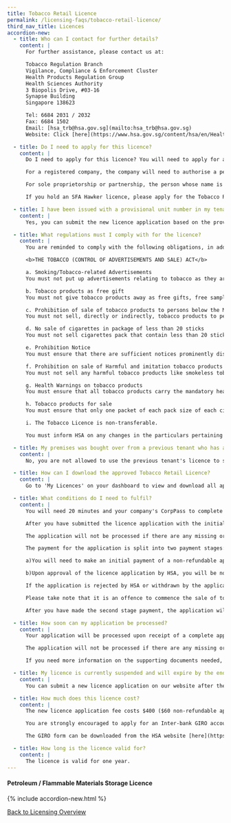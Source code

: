 ```yaml
---
title: Tobacco Retail Licence
permalink: /licensing-faqs/tobacco-retail-licence/
third_nav_title: Licences
accordion-new:   
  - title: Who can I contact for further details?
    content: |
      For further assistance, please contact us at:

      Tobacco Regulation Branch
      Vigilance, Compliance & Enforcement Cluster
      Health Products Regulation Group
      Health Sciences Authority
      3 Biopolis Drive, #03-16
      Synapse Building
      Singapore 138623

      Tel: 6684 2031 / 2032
      Fax: 6684 1502
      Email: [hsa_trb@hsa.gov.sg](mailto:hsa_trb@hsa.gov.sg)
      Website: Click [here](https://www.hsa.gov.sg/content/hsa/en/Health_Products_Regulation/Tobacco_Control/Overview/Tobacco_Licences_Eligibility_Criteria/Tobacco_Retail_Licences.html){:target="_blank"}.

  - title: Do I need to apply for this licence?
    content: |
      Do I need to apply for this licence? You will need to apply for a Tobacco Retail Licence if you intend to sell tobacco products by retail at a physical outlet. The Tobacco Retail Licence issued is specific to only one physical outlet. If you are operating more than one outlet, you will need to submit a separate application for each one.

      For a registered company, the company will need to authorise a person in managerial position to apply for the licence on its behalf via CorpPass.

      For sole proprietorship or partnership, the person whose name is registered with Accounting & Corporate Regulatory Authority (ACRA), will need to apply for the Tobacco Retail Licence under his/her name via CorpPass.

      If you hold an SFA Hawker licence, please apply for the Tobacco Retail Licence via our Self-Service feature under your name with [SingPass](https://licence1.business.gov.sg/licence1/authentication/mainLogin.action){:target="_blank"}.

  - title: I have been issued with a provisional unit number in my tenancy agreement and the number can only be confirmed at a later date. Can I submit my new licence application based on the provisional unit number?
    content: |
      Yes, you can submit the new licence application based on the provisional unit number. Upon confirmation of the updated unit number, you will need to contact us via email and we will advise you accordingly.

  - title: What regulations must I comply with for the licence?
    content: |
      You are reminded to comply with the following obligations, in addition to the specified licence conditions. Upon conviction for non-compliance, offenders can be punished with imprisonment and/or fine. Offenders may also have their licenses suspended or revoked.

      <b>THE TOBACCO (CONTROL OF ADVERTISEMENTS AND SALE) ACT</b>

      a. Smoking/Tobacco-related Advertisements
      You must not put up advertisements relating to tobacco as they are prohibited.

      b. Tobacco products as free gift
      You must not give tobacco products away as free gifts, free samples or as prizes. Also, the tobacco products cannot be sold with other products as free gifts, or in conjunction with any other goods or services.The Shopper loyalty programmes that involves tobacco products are also prohibited.

      c. Prohibition of sale of tobacco products to persons below the MLA
      You must not sell, directly or indirectly, tobacco products to persons below the MLA. You are responsible for your employees and must ensure that they comply with this prohibition.

      d. No sale of cigarettes in package of less than 20 sticks
      You must not sell cigarettes pack that contain less than 20 sticks in Singapore.

      e. Prohibition Notice
      You must ensure that there are sufficient notices prominently displayed.in the outlet to inform the public that the sale of tobacco products to persons below the MLA is prohibited.

      f. Prohibition on sale of Harmful and imitation tobacco products
      You must not sell any harmful tobacco products like smokeless tobacco, or any tobacco products that contain nicotine and tar above the yield limit of 1.0mg and 10.0mg respectively and imitation tobacco products like [electronic vaporisers] (https://www.hsa.gov.sg/content/hsa/en/Health_Products_Regulation/Tobacco_Control/Overview/Tobacco_Legislation/Prohibition_on_Certain_Products.html){:target="_blank"} at the outlet.

      g. Health Warnings on tobacco products
      You must ensure that all tobacco products carry the mandatory health-warning labels.

      h. Tobacco products for sale
      You must ensure that only one packet of each pack size of each cigarette brand is allowed to be displayed in the tobacco storage unit whenever it is exposed to customers or members of the public during re-stocking or tobacco sales transactions(with exception of duty-free and specialist tobacconist businesses)

      i. The Tobacco Licence is non-transferable.

      You must inform HSA on any changes in the particulars pertaining to the licence/application not later than three days after the changes have been effected.         

  - title: My premises was bought over from a previous tenant who has a valid Tobacco Retail Licence. Can I use the licence while waiting for approval of my new licence application?
    content: |
      No, you are not allowed to use the previous tenant's licence to sell tobacco products. Licences are not transferable between two companies.  

  - title: How can I download the approved Tobacco Retail Licence?
    content: |
      Go to 'My Licences' on your dashboard to view and download all approved licences.You can obtain the licence number from our [HSA website](http://eservice.hsa.gov.sg/prism/common/enquirepublic/SearchTRURetail.do?action=load){:target="_blank"}.

  - title: What conditions do I need to fulfil?
    content: |
      You will need 20 minutes and your company's CorpPass to complete the online licence application.

      After you have submitted the licence application with the initial application fee payment, HSA will process the licence application upon receipt of a complete application with all the relevant supporting documents submitted. Do take note that HSA may request for additional documents to review the licence application.

      The application will not be processed if there are any missing or incomplete documents or lack of payment.

      The payment for the application is split into two payment stages:

      a)You will need to make an initial payment of a non-refundable application fee of $60 during the submission of the licence application on our website.

      b)Upon approval of the licence application by HSA, you will be notified via email to make the second stage payment of $340 licence fee within a one-month period from the notification date or else the application will lapse.

      If the application is rejected by HSA or withdrawn by the applicant, there will be no refund for the collected application fee.

      Please take note that it is an offence to commence the sale of tobacco products while the application is being processed by HSA. You are only allowed to engage in the retail sales of the tobacco products after the Tobacco Retail licence number is issued.

      After you have made the second stage payment, the application will be approved and the electronic copy of the licence can be downloaded from our website. There will be no issue of a hardcopy licence.   

  - title: How soon can my application be processed?
    content: |
      Your application will be processed upon receipt of a complete application with all the relevant supporting documents submitted to HSA, including payment of the $60 non-refundable application fees.

      The application will not be processed if there are any missing or incomplete documents or lack of payment. Do take note that HSA may request for additional documents to review the licence application.

      If you need more information on the supporting documents needed, please refer to the [HSA website](http://eservice.hsa.gov.sg/prism/common/enquirepublic/SearchTRURetail.do?action=load){:target="_blank"}.  

  - title: My licence is currently suspended and will expire by the end of the suspension period. When can I apply for a new licence?
    content: |
      You can submit a new licence application on our website after the suspension period has ended.    

  - title: How much does this licence cost?
    content: |
      The new licence application fee costs $400 ($60 non-refundable application fee and $340 licence fee).

      You are strongly encouraged to apply for an Inter-bank GIRO account for subsequent renewal payments.

      The GIRO form can be downloaded from the HSA website [here](https://www.hsa.gov.sg/content/dam/HSA/e-Services/Form%20for%20Inter-bank%20GIRO%20Application.pdf){:target="_blank"}. Do take note that GoBusiness Licensing only accepts credit card payment.

  - title: How long is the licence valid for?
    content: |
      The licence is valid for one year.                                        
---
```


#### Petroleum / Flammable Materials Storage Licence
{% include accordion-new.html %}

[Back to Licensing Overview](/licensing/)
